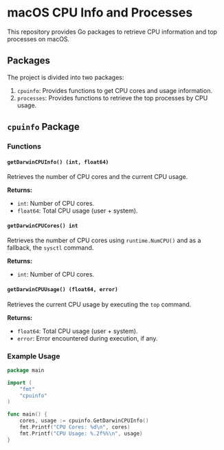 # macOS CPU Info and Processes

This repository provides Go packages to retrieve CPU information and top processes on macOS.

## Packages

The project is divided into two packages:

1. `cpuinfo`: Provides functions to get CPU cores and usage information.
2. `processes`: Provides functions to retrieve the top processes by CPU usage.

## `cpuinfo` Package

### Functions

#### `getDarwinCPUInfo() (int, float64)`

Retrieves the number of CPU cores and the current CPU usage.

**Returns:**

- `int`: Number of CPU cores.
- `float64`: Total CPU usage (user + system).

#### `getDarwinCPUCores() int`

Retrieves the number of CPU cores using `runtime.NumCPU()` and as a fallback, the `sysctl` command.

**Returns:**

- `int`: Number of CPU cores.

#### `getDarwinCPUUsage() (float64, error)`

Retrieves the current CPU usage by executing the `top` command.

**Returns:**

- `float64`: Total CPU usage (user + system).
- `error`: Error encountered during execution, if any.

### Example Usage

```go
package main

import (
    "fmt"
    "cpuinfo"
)

func main() {
    cores, usage := cpuinfo.GetDarwinCPUInfo()
    fmt.Printf("CPU Cores: %d\n", cores)
    fmt.Printf("CPU Usage: %.2f%%\n", usage)
}
```
